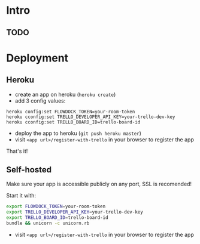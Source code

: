 # Intro

## TODO

# Deployment

## Heroku

- create an app on heroku (`heroku create`)
- add 3 config values:

```
heroku config:set FLOWDOCK_TOKEN=your-room-token
heroku cconfig:set TRELLO_DEVELOPER_API_KEY=your-trello-dev-key
heroku cconfig:set TRELLO_BOARD_ID=trello-board-id
```

- deploy the app to heroku (`git push heroku master`)
- visit `<app url>/register-with-trello` in your browser to register the app

That's it!


## Self-hosted

Make sure your app is accessible publicly on any port, SSL is recomended!

Start it with:

```bash
export FLOWDOCK_TOKEN=your-room-token
export TRELLO_DEVELOPER_API_KEY=your-trello-dev-key
export TRELLO_BOARD_ID=trello-board-id
bundle && unicorn -c unicorn.rb
```
- visit `<app url>/register-with-trello` in your browser to register the app
